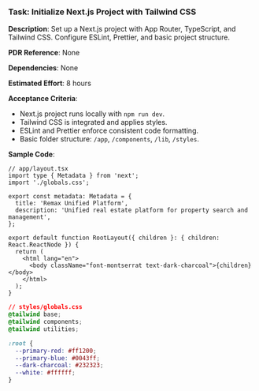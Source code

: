 ### Task: Initialize Next.js Project with Tailwind CSS

**Description**: Set up a Next.js project with App Router, TypeScript, and Tailwind CSS. Configure ESLint, Prettier, and basic project structure.

**PDR Reference**: None

**Dependencies**: None

**Estimated Effort**: 8 hours

**Acceptance Criteria**:
- Next.js project runs locally with `npm run dev`.
- Tailwind CSS is integrated and applies styles.
- ESLint and Prettier enforce consistent code formatting.
- Basic folder structure: `/app`, `/components`, `/lib`, `/styles`.

**Sample Code**:
```tsx
// app/layout.tsx
import type { Metadata } from 'next';
import './globals.css';

export const metadata: Metadata = {
  title: 'Remax Unified Platform',
  description: 'Unified real estate platform for property search and management',
};

export default function RootLayout({ children }: { children: React.ReactNode }) {
  return (
    <html lang="en">
      <body className="font-montserrat text-dark-charcoal">{children}</body>
    </html>
  );
}
```
```css
// styles/globals.css
@tailwind base;
@tailwind components;
@tailwind utilities;

:root {
  --primary-red: #ff1200;
  --primary-blue: #0043ff;
  --dark-charcoal: #232323;
  --white: #ffffff;
}
```